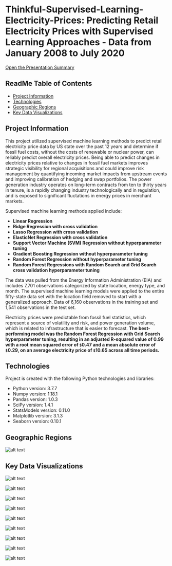 # Thinkful-Supervised-Learning-Electricity-Prices: Predicting Retail Electricity Prices with Supervised Learning Approaches - Data from January 2008 to July 2020
  
[Open the Presentation Summary](https://github.com/DataCodeFu/Thinkful-Supervised-Learning-Electricity-Prices/blob/main/Supervised%20Learning%20-%20Presentation%20Summary.pdf)

## ReadMe Table of Contents

* [Project Information](#project-information)
* [Technologies](#technologies)
* [Geographic Regions](#geographic-regions)
* [Key Data Visualizations](#key-data-visualizations)

## Project Information

This project utilized supervised machine learning methods to predict retail electricity price data by US state over the past 12 years and determine if fossil fuel costs, without the costs of renewable or nuclear power, can reliably predict overall electricity prices.  Being able to predict changes in electricity prices relative to changes in fossil fuel markets improves strategic visibility for regional acquisitions and could improve risk management by quantifying incoming market impacts from upstream events and improving calibration of hedging and swap portfolios.  The power generation industry operates on long-term contracts from ten to thirty years in tenure, is a rapidly changing industry technologically and in regulation, and is exposed to significant fluctations in energy prices in merchant markets.

Supervised machine learning methods applied include:
 * __Linear Regression__
 * __Ridge Regression with cross validation__
 * __Lasso Regression with cross validation__
 * __ElasticNet Regression with cross validation__
 * __Support Vector Machine (SVM) Regression without hyperparameter tuning__
 * __Gradient Boosting Regression without hyperparameter tuning__
 * __Random Forest Regression without hyperparameter tuning__
 * __Random Forest Regressions with Random Search and Grid Search cross validation hyperparameter tuning__

The data was pulled from the Energy Information Administration (EIA) and includes 7,701 observations categorized by state location, energy type, and month.  The supervised machine learning models were applied to the entire fifty-state data set with the location field removed to start with a generalized approach.  Data of 6,160 observations in the training set and 1,541 observations in the test set.

Electricity prices were predictable from fossil fuel statistics, which represent a source of volatility and risk, and power generation volume, which is related to infrastructure that is easier to forecast.  __The best-performing model was the Random Forest Regression with Grid Search hyperparameter tuning, resulting in an adjusted R-squared value of 0.99 with a root mean squared error of `$`0.47 and a mean absolute error of `$`0.29, on an average electricity price of `$`10.65 across all time periods.__
	
## Technologies

Project is created with the following Python technologies and libraries:
 * Python version: 3.7.7
 * Numpy version: 1.18.1
 * Pandas version: 1.0.3
 * SciPy version: 1.4.1
 * StatsModels version: 0.11.0
 * Matplotlib version: 3.1.3
 * Seaborn version: 0.10.1

## Geographic Regions

![alt text](<https://github.com/DataCodeFu/Thinkful-Experimental-Design-Electricity-Prices/blob/master/EIA%20data%20sets/region_map.jpg>)

## Key Data Visualizations

![alt text](<https://github.com/DataCodeFu/Thinkful-Supervised-Learning-Electricity-Prices/blob/main/images/supervised_learning_results.png>)

![alt text](<https://github.com/DataCodeFu/Thinkful-Supervised-Learning-Electricity-Prices/blob/main/images/random_forest_regr_grid.png>)

![alt text](<https://github.com/DataCodeFu/Thinkful-Supervised-Learning-Electricity-Prices/blob/main/images/random_forest_regr_plain.png>)

![alt text](<https://github.com/DataCodeFu/Thinkful-Supervised-Learning-Electricity-Prices/blob/main/images/gradient_boost_regr_plain.png>)

![alt text](<https://github.com/DataCodeFu/Thinkful-Supervised-Learning-Electricity-Prices/blob/main/images/linear_regr.png>)

![alt text](<https://github.com/DataCodeFu/Thinkful-Supervised-Learning-Electricity-Prices/blob/main/images/correlations.png>)

![alt text](<https://github.com/DataCodeFu/Thinkful-Supervised-Learning-Electricity-Prices/blob/main/images/variable_distributions.png>)

![alt text](<https://github.com/DataCodeFu/Thinkful-Supervised-Learning-Electricity-Prices/blob/main/images/variables_over_time.png>)

![alt text](<https://github.com/DataCodeFu/Thinkful-Supervised-Learning-Electricity-Prices/blob/main/images/category_counts.png>)
